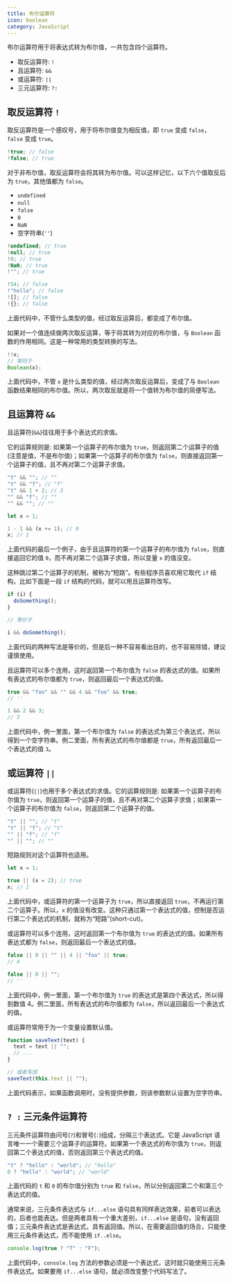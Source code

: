 ```yaml
---
title: 布尔运算符
icon: boolean
category: JavaScript
---
```


布尔运算符用于将表达式转为布尔值，一共包含四个运算符。

- 取反运算符: `!`
- 且运算符: `&&`
- 或运算符: `||`
- 三元运算符: `?:`

<!-- more -->

## 取反运算符 `!`

取反运算符是一个感叹号，用于将布尔值变为相反值，即 `true` 变成 `false`，`false` 变成 `true`。

```js
!true; // false
!false; // true
```

对于非布尔值，取反运算符会将其转为布尔值。可以这样记忆，以下六个值取反后为 `true`，其他值都为 `false`。

- `undefined`
- `null`
- `false`
- `0`
- `NaN`
- 空字符串(`''`)

```js
!undefined; // true
!null; // true
!0; // true
!NaN; // true
!""; // true

!54; // false
!"hello"; // false
![]; // false
!{}; // false
```

上面代码中，不管什么类型的值，经过取反运算后，都变成了布尔值。

如果对一个值连续做两次取反运算，等于将其转为对应的布尔值，与 `Boolean` 函数的作用相同。这是一种常用的类型转换的写法。

```js
!!x;
// 等同于
Boolean(x);
```

上面代码中，不管 `x` 是什么类型的值，经过两次取反运算后，变成了与 `Boolean` 函数结果相同的布尔值。所以，两次取反就是将一个值转为布尔值的简便写法。

## 且运算符 `&&`

且运算符(`&&`)往往用于多个表达式的求值。

它的运算规则是: 如果第一个运算子的布尔值为 `true`，则返回第二个运算子的值(注意是值，不是布尔值)；如果第一个运算子的布尔值为 `false`，则直接返回第一个运算子的值，且不再对第二个运算子求值。

```js
"t" && ""; // ""
"t" && "f"; // "f"
"t" && 1 + 2; // 3
"" && "f"; // ""
"" && ""; // ""

let x = 1;

1 - 1 && (x += 1); // 0
x; // 1
```

上面代码的最后一个例子，由于且运算符的第一个运算子的布尔值为 `false`，则直接返回它的值 `0`，而不再对第二个运算子求值，所以变量 `x` 的值没变。

这种跳过第二个运算子的机制，被称为“短路”。有些程序员喜欢用它取代 `if` 结构，比如下面是一段 `if` 结构的代码，就可以用且运算符改写。

```js
if (i) {
  doSomething();
}

// 等价于

i && doSomething();
```

上面代码的两种写法是等价的，但是后一种不容易看出目的，也不容易除错，建议谨慎使用。

且运算符可以多个连用，这时返回第一个布尔值为 `false` 的表达式的值。如果所有表达式的布尔值都为 `true`，则返回最后一个表达式的值。

```js
true && "foo" && "" && 4 && "foo" && true;
// ''

1 && 2 && 3;
// 3
```

上面代码中，例一里面，第一个布尔值为 `false` 的表达式为第三个表达式，所以得到一个空字符串。例二里面，所有表达式的布尔值都是 `true`，所有返回最后一个表达式的值 `3`。

## 或运算符 `||`

或运算符(`||`)也用于多个表达式的求值。它的运算规则是: 如果第一个运算子的布尔值为 `true`，则返回第一个运算子的值，且不再对第二个运算子求值；如果第一个运算子的布尔值为 `false`，则返回第二个运算子的值。

```js
"t" || ""; // "t"
"t" || "f"; // "t"
"" || "f"; // "f"
"" || ""; // ""
```

短路规则对这个运算符也适用。

```js
let x = 1;

true || (x = 2); // true
x; // 1
```

上面代码中，或运算符的第一个运算子为 `true`，所以直接返回 `true`，不再运行第二个运算子。所以，`x` 的值没有改变。这种只通过第一个表达式的值，控制是否运行第二个表达式的机制，就称为“短路”(short-cut)。

或运算符可以多个连用，这时返回第一个布尔值为 `true` 的表达式的值。如果所有表达式都为 `false`，则返回最后一个表达式的值。

```js
false || 0 || "" || 4 || "foo" || true;
// 4

false || 0 || "";
// ''
```

上面代码中，例一里面，第一个布尔值为 `true` 的表达式是第四个表达式，所以得到数值 4。例二里面，所有表达式的布尔值都为 `false`，所以返回最后一个表达式的值。

或运算符常用于为一个变量设置默认值。

```js
function saveText(text) {
  text = text || "";
  // ...
}

// 或者写成
saveText(this.text || "");
```

上面代码表示，如果函数调用时，没有提供参数，则该参数默认设置为空字符串。

## `? :` 三元条件运算符

三元条件运算符由问号(`?`)和冒号(`:`)组成，分隔三个表达式。它是 JavaScript 语言唯一一个需要三个运算子的运算符。如果第一个表达式的布尔值为 `true`，则返回第二个表达式的值，否则返回第三个表达式的值。

```js
"t" ? "hello" : "world"; // "hello"
0 ? "hello" : "world"; // "world"
```

上面代码的 `t` 和 `0` 的布尔值分别为 `true` 和 `false`，所以分别返回第二个和第三个表达式的值。

通常来说，三元条件表达式与 `if...else` 语句具有同样表达效果，前者可以表达的，后者也能表达。但是两者具有一个重大差别，`if...else` 是语句，没有返回值；三元条件表达式是表达式，具有返回值。所以，在需要返回值的场合，只能使用三元条件表达式，而不能使用 `if..else`。

```js
console.log(true ? "T" : "F");
```

上面代码中，`console.log` 方法的参数必须是一个表达式，这时就只能使用三元条件表达式。如果要用 `if...else` 语句，就必须改变整个代码写法了。
